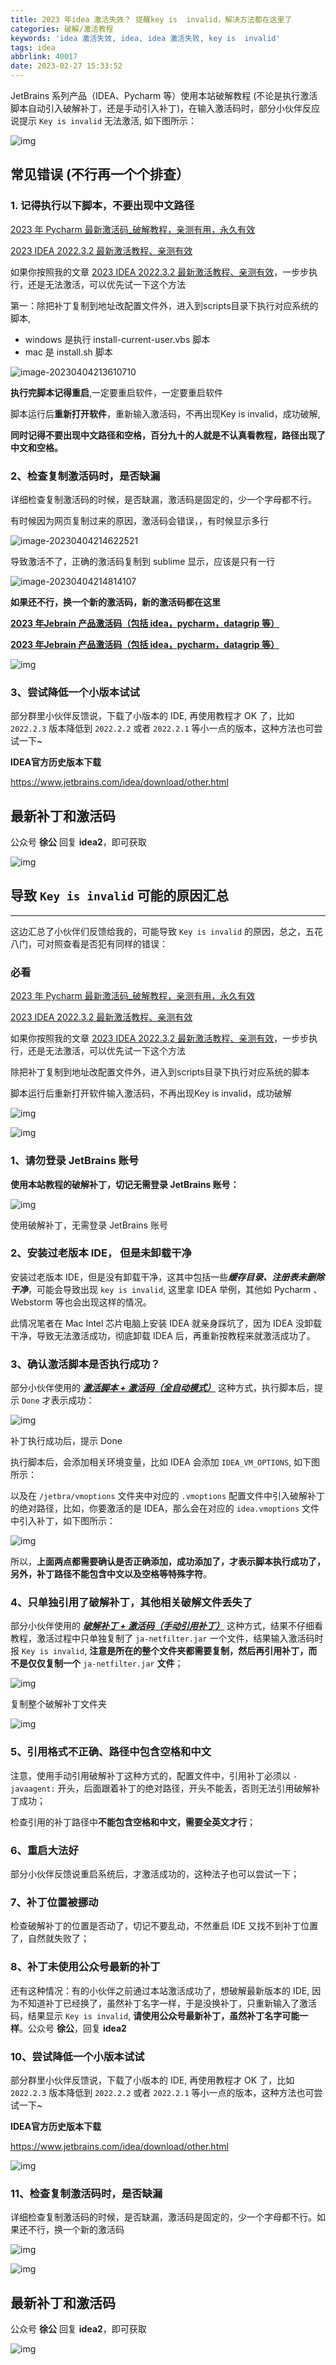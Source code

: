 ```yaml
---
title: 2023 年idea 激活失效？ 提醒key is  invalid，解决方法都在这里了
categories: 破解/激活教程
keywords: 'idea 激活失效, idea, idea 激活失败, key is  invalid'
tags: idea
abbrlink: 40017
date: 2023-02-27 15:33:52
---
```






JetBrains 系列产品（IDEA、Pycharm 等）使用本站破解教程 (不论是执行激活脚本自动引入破解补丁，还是手动引入补丁)，在输入激活码时，部分小伙伴反应说提示 `Key is invalid` 无法激活, 如下图所示：

![img](https://gitlab.com/gdutxiaoxu/blog-pic/raw/main/gitlab/202303240003-0370.jpeg)



## 常见错误 (不行再一个个排查）

### 1. 记得执行以下脚本，不要出现中文路径

[2023 年 Pycharm 最新激活码_破解教程，亲测有用，永久有效](https://blog.junxu666.top/p/7624.html)

[2023 IDEA 2022.3.2 最新激活教程、亲测有效](https://blog.junxu666.top/p/29666.html)



如果你按照我的文章  [2023 IDEA 2022.3.2 最新激活教程、亲测有效](https://blog.junxu666.top/p/29666.html)，一步步执行，还是无法激活，可以优先试一下这个方法

第一：除把补丁复制到地址改配置文件外，进入到scripts目录下执行对应系统的脚本,

- windows 是执行 install-current-user.vbs 脚本
- mac 是 install.sh 脚本

![image-20230404213610710](https://gitlab.com/gdutxiaoxu/blog-pic/raw/main/gitlab/202304042104-9f40.png)

**执行完脚本记得重启**,一定要重启软件，一定要重启软件

脚本运行后**重新打开软件**，重新输入激活码，不再出现Key is invalid，成功破解, 

**同时记得不要出现中文路径和空格，百分九十的人就是不认真看教程，路径出现了中文和空格。**





### **2、检查复制激活码时，是否缺漏**

详细检查复制激活码的时候，是否缺漏，激活码是固定的，少一个字母都不行。

有时候因为网页复制过来的原因，激活码会错误，，有时候显示多行

![image-20230404214622521](https://gitlab.com/gdutxiaoxu/blog-pic/raw/main/gitlab/202304042104-eb6b.png)

导致激活不了，正确的激活码复制到 sublime 显示，应该是只有一行

![image-20230404214814107](https://gitlab.com/gdutxiaoxu/blog-pic/raw/main/gitlab/202304042104-650b.png)

**如果还不行，换一个新的激活码，新的激活码都在这里**

[**2023 年Jebrain 产品激活码（包括 idea，pycharm，datagrip 等）**](https://blog.junxu666.top/p/46415.html)

[**2023 年Jebrain 产品激活码（包括 idea，pycharm，datagrip 等）**](https://blog.junxu666.top/p/46415.html)



![img](https://gitlab.com/gdutxiaoxu/blog-pic/raw/main/gitlab/202303240003-10ed.png)



### **3、尝试降低一个小版本试试**

部分群里小伙伴反馈说，下载了小版本的 IDE, 再使用教程才 OK 了，比如 `2022.2.3` 版本降低到 `2022.2.2` 或者 `2022.2.1` 等小一点的版本，这种方法也可尝试一下~

**IDEA官方历史版本下载**

https://www.jetbrains.com/idea/download/other.html

## 最新补丁和激活码

公众号 **徐公** 回复 **idea2**，即可获取

![img](https://gitlab.com/gdutxiaoxu/blog-pic/raw/main/gitlab/202303240003-596a.png)



## **导致** `Key is invalid` **可能的原因汇总**

------

这边汇总了小伙伴们反馈给我的，可能导致 `Key is invalid` 的原因，总之，五花八门，可对照查看是否犯有同样的错误：

### 必看

[2023 年 Pycharm 最新激活码_破解教程，亲测有用，永久有效](https://blog.junxu666.top/p/10778.html)

[2023 IDEA 2022.3.2 最新激活教程、亲测有效](https://blog.junxu666.top/p/29666.html)



如果你按照我的文章  [2023 IDEA 2022.3.2 最新激活教程、亲测有效](https://blog.junxu666.top/p/29666.html)，一步步执行，还是无法激活，可以优先试一下这个方法

除把补丁复制到地址改配置文件外，进入到scripts目录下执行对应系统的脚本

脚本运行后重新打开软件输入激活码，不再出现Key is invalid，成功破解

![img](https://gitlab.com/gdutxiaoxu/blog-pic/raw/main/gitlab/202303240003-d854.png)

![img](https://gitlab.com/gdutxiaoxu/blog-pic/raw/main/gitlab/202303240003-a874.png)



### **1、请勿登录 JetBrains 账号**

**使用本站教程的破解补丁，切记无需登录 JetBrains 账号：**

![img](https://gitlab.com/gdutxiaoxu/blog-pic/raw/main/gitlab/202303240003-6b95.jpeg)

使用破解补丁，无需登录 JetBrains 账号

### **2、安装过老版本 IDE， 但是未卸载干净**

安装过老版本 IDE，但是没有卸载干净，这其中包括一些***缓存目录、注册表未删除干净***，可能会导致出现 `key is invalid`, 这里拿 IDEA 举例，其他如 Pycharm 、Webstorm 等也会出现这样的情况。

此情况笔者在 Mac Intel 芯片电脑上安装 IDEA 就亲身踩坑了，因为 IDEA 没卸载干净，导致无法激活成功，彻底卸载 IDEA 后，再重新按教程来就激活成功了。



### **3、确认激活脚本是否执行成功？**

部分小伙伴使用的 [***激活脚本 + 激活码（全自动模式）***](https://www.quanxiaoha.com/article/idea-pojie.html) 这种方式，执行脚本后，提示 `Done` 才表示成功：

![img](https://gitlab.com/gdutxiaoxu/blog-pic/raw/main/gitlab/202303240003-10ed.jpeg)

补丁执行成功后，提示 Done

执行脚本后，会添加相关环境变量，比如 IDEA 会添加 `IDEA_VM_OPTIONS`, 如下图所示：



以及在 `/jetbra/vmoptions` 文件夹中对应的 `.vmoptions` 配置文件中引入破解补丁的绝对路径，比如，你要激活的是 IDEA，那么会在对应的 `idea.vmoptions` 文件中引入补丁，如下图所示：

![img](https://gitlab.com/gdutxiaoxu/blog-pic/raw/main/gitlab/202303240003-a8f6.jpeg)

所以，**上面两点都需要确认是否正确添加，成功添加了，才表示脚本执行成功了，另外，补丁路径不能包含中文以及空格等特殊字符**。

### **4、只单独引用了破解补丁，其他相关破解文件丢失了**

部分小伙伴使用的 [***破解补丁 + 激活码（手动引用补丁）***](https://www.quanxiaoha.com/article/idea-jihuoma.html) 这种方式，结果不仔细看教程，激活过程中只单独复制了 `ja-netfilter.jar` 一个文件，结果输入激活码时报 `Key is invalid`, **注意是所在的整个文件夹都需要复制，然后再引用补丁，而不是仅仅复制一个** `ja-netfilter.jar` **文件**；

![img](https://gitlab.com/gdutxiaoxu/blog-pic/raw/main/gitlab/202303240003-4db7.jpeg)



复制整个破解补丁文件夹

![img](https://raw.githubusercontent.com/gdutxiaoxu/blog_pic_2023/master/03/CT4Q2BAAK4.jpeg)





### **5、引用格式不正确、路径中包含空格和中文**

注意，使用手动引用破解补丁这种方式的，配置文件中，引用补丁必须以 `-javaagent:` 开头，后面跟着补丁的绝对路径，开头不能丢，否则无法引用破解补丁成功；

检查引用的补丁路径中**不能包含空格和中文，需要全英文才行**；

### **6、重启大法好**

部分小伙伴反馈说重启系统后，才激活成功的，这种法子也可以尝试一下；

### **7、补丁位置被挪动**

检查破解补丁的位置是否动了，切记不要乱动，不然重启 IDE 又找不到补丁位置了，自然就失败了；

### **8、补丁未使用公众号最新的补丁**

还有这种情况：有的小伙伴之前通过本站激活成功了，想破解最新版本的 IDE, 因为不知道补丁已经换了，虽然补丁名字一样，于是没换补丁，只重新输入了激活码，结果显示 `Key is invalid`, **请使用公众号最新补丁，虽然补丁名字可能一样**。公众号 **徐公**，回复 **idea2**

### **10、尝试降低一个小版本试试**

部分群里小伙伴反馈说，下载了小版本的 IDE, 再使用教程才 OK 了，比如 `2022.2.3` 版本降低到 `2022.2.2` 或者 `2022.2.1` 等小一点的版本，这种方法也可尝试一下~

**IDEA官方历史版本下载**

https://www.jetbrains.com/idea/download/other.html

![img](https://gitlab.com/gdutxiaoxu/blog-pic/raw/main/gitlab/202303240003-7eaa.png)





### **11、检查复制激活码时，是否缺漏**

详细检查复制激活码的时候，是否缺漏，激活码是固定的，少一个字母都不行。如果还不行，换一个新的激活码

![img](https://gitlab.com/gdutxiaoxu/blog-pic/raw/main/gitlab/202303240003-de81.png)



![img](https://gitlab.com/gdutxiaoxu/blog-pic/raw/main/gitlab/202303240003-4717.png)



## 最新补丁和激活码

公众号 **徐公** 回复 **idea2**，即可获取

![img](https://gitlab.com/gdutxiaoxu/blog-pic/raw/main/gitlab/202303240003-0e04.png)